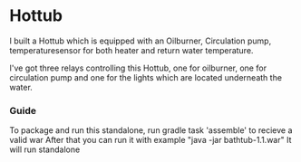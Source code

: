 # Hottub

I built a Hottub which is equipped with an Oilburner, Circulation pump,
temperaturesensor for both heater and return water temperature.

I've got three relays controlling this Hottub, one for oilburner, 
one for circulation pump and one for the lights which are located underneath the water.


### Guide
 To package and run this standalone, run gradle task 'assemble' to recieve a valid war
 After that you can run it with example "java -jar bathtub-1.1.war"
 It will run standalone